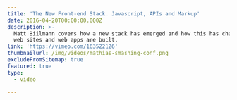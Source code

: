 ```yaml
---
title: 'The New Front-end Stack. Javascript, APIs and Markup'
date: 2016-04-20T00:00:00.000Z
description: >-
  Matt Biilmann covers how a new stack has emerged and how this has changed how
  web sites and web apps are built.
link: 'https://vimeo.com/163522126'
thumbnailurl: /img/videos/mathias-smashing-conf.png
excludeFromSitemap: true
featured: true
type:
  - video

---
```

